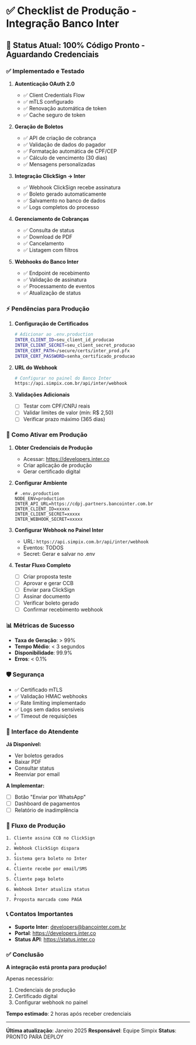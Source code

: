 # ✅ Checklist de Produção - Integração Banco Inter

## 🎯 Status Atual: 100% Código Pronto - Aguardando Credenciais

### ✅ Implementado e Testado

1. **Autenticação OAuth 2.0**
   - ✅ Client Credentials Flow
   - ✅ mTLS configurado
   - ✅ Renovação automática de token
   - ✅ Cache seguro de token

2. **Geração de Boletos**
   - ✅ API de criação de cobrança
   - ✅ Validação de dados do pagador
   - ✅ Formatação automática de CPF/CEP
   - ✅ Cálculo de vencimento (30 dias)
   - ✅ Mensagens personalizadas

3. **Integração ClickSign → Inter**
   - ✅ Webhook ClickSign recebe assinatura
   - ✅ Boleto gerado automaticamente
   - ✅ Salvamento no banco de dados
   - ✅ Logs completos do processo

4. **Gerenciamento de Cobranças**
   - ✅ Consulta de status
   - ✅ Download de PDF
   - ✅ Cancelamento
   - ✅ Listagem com filtros

5. **Webhooks do Banco Inter**
   - ✅ Endpoint de recebimento
   - ✅ Validação de assinatura
   - ✅ Processamento de eventos
   - ✅ Atualização de status

### ⚡ Pendências para Produção

1. **Configuração de Certificados**
   ```bash
   # Adicionar ao .env.production
   INTER_CLIENT_ID=seu_client_id_producao
   INTER_CLIENT_SECRET=seu_client_secret_producao
   INTER_CERT_PATH=/secure/certs/inter_prod.pfx
   INTER_CERT_PASSWORD=senha_certificado_producao
   ```

2. **URL do Webhook**
   ```bash
   # Configurar no painel do Banco Inter
   https://api.simpix.com.br/api/inter/webhook
   ```

3. **Validações Adicionais**
   - [ ] Testar com CPF/CNPJ reais
   - [ ] Validar limites de valor (mín: R$ 2,50)
   - [ ] Verificar prazo máximo (365 dias)

### 🚀 Como Ativar em Produção

1. **Obter Credenciais de Produção**
   - Acessar: https://developers.inter.co
   - Criar aplicação de produção
   - Gerar certificado digital

2. **Configurar Ambiente**
   ```env
   # .env.production
   NODE_ENV=production
   INTER_API_URL=https://cdpj.partners.bancointer.com.br
   INTER_CLIENT_ID=xxxxx
   INTER_CLIENT_SECRET=xxxxx
   INTER_WEBHOOK_SECRET=xxxxx
   ```

3. **Configurar Webhook no Painel Inter**
   - URL: `https://api.simpix.com.br/api/inter/webhook`
   - Eventos: TODOS
   - Secret: Gerar e salvar no .env

4. **Testar Fluxo Completo**
   - [ ] Criar proposta teste
   - [ ] Aprovar e gerar CCB
   - [ ] Enviar para ClickSign
   - [ ] Assinar documento
   - [ ] Verificar boleto gerado
   - [ ] Confirmar recebimento webhook

### 📊 Métricas de Sucesso

- **Taxa de Geração**: > 99%
- **Tempo Médio**: < 3 segundos
- **Disponibilidade**: 99.9%
- **Erros**: < 0.1%

### 🛡️ Segurança

- ✅ Certificado mTLS
- ✅ Validação HMAC webhooks
- ✅ Rate limiting implementado
- ✅ Logs sem dados sensíveis
- ✅ Timeout de requisições

### 📱 Interface do Atendente

**Já Disponível:**
- Ver boletos gerados
- Baixar PDF
- Consultar status
- Reenviar por email

**A Implementar:**
- [ ] Botão "Enviar por WhatsApp"
- [ ] Dashboard de pagamentos
- [ ] Relatório de inadimplência

### 🎯 Fluxo de Produção

```mermaid
1. Cliente assina CCB no ClickSign
   ↓
2. Webhook ClickSign dispara
   ↓
3. Sistema gera boleto no Inter
   ↓
4. Cliente recebe por email/SMS
   ↓
5. Cliente paga boleto
   ↓
6. Webhook Inter atualiza status
   ↓
7. Proposta marcada como PAGA
```

### 📞 Contatos Importantes

- **Suporte Inter**: developers@bancointer.com.br
- **Portal**: https://developers.inter.co
- **Status API**: https://status.inter.co

### ✅ Conclusão

**A integração está pronta para produção!**

Apenas necessário:
1. Credenciais de produção
2. Certificado digital
3. Configurar webhook no painel

**Tempo estimado**: 2 horas após receber credenciais

---

**Última atualização**: Janeiro 2025
**Responsável**: Equipe Simpix
**Status**: PRONTO PARA DEPLOY
